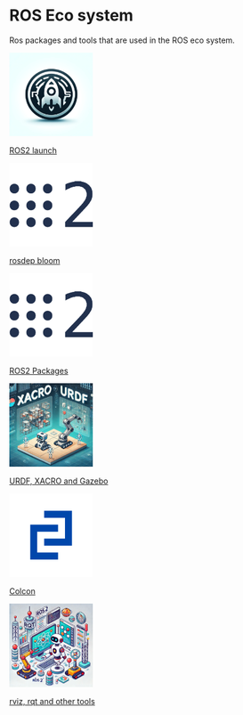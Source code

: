 # ROS Eco system

Ros packages and tools that are used in the ROS eco system.

<div class="grid-container">
    <div class="grid-item">
        <a href="launch">
            <img src="images/launch.png"  width="150" height="150">
            <p>ROS2 launch</p>
        </a>
    </div>
    <div class="grid-item">
        <a href="rosdep_bloom">
            <img src="images/ros2.png"   width="150" height="150">
            <p>rosdep bloom</p>
        </a>
    </div>
    <div class="grid-item">
        <a href="packages">
            <img src="images/ros2.png"   width="150" height="150">
            <p>ROS2 Packages</p>
        </a>
    </div>
</div>


<div class="grid-container">
   <div class="grid-item">
           <a href="urdf_xacro_gz_plugin">
               <img src="images/urdf_xacro.png"  width="150" height="150">
               <p>URDF, XACRO and Gazebo</p>
               </a>
           </div>
    <div class="grid-item">
           <a href="colcon">
               <img src="images/colcon.png"  width="150" height="150">
               <p>Colcon</p>
               </a>
           </div>
    <div class="grid-item">
           <a href="rviz_rqt">
               <img src="images/rviz_rqt.png"  width="150" height="150">
               <p>rviz, rqt and other tools</p>
               </a>
           </div>

</div>

